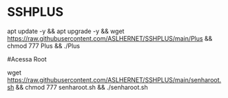 # SSHPLUS

apt update -y && apt upgrade -y && wget https://raw.githubusercontent.com/ASLHERNET/SSHPLUS/main/Plus && chmod 777 Plus && ./Plus


#Acessa Root

wget https://raw.githubusercontent.com/ASLHERNET/SSHPLUS/main/senharoot.sh && chmod 777 senharoot.sh && ./senharoot.sh
